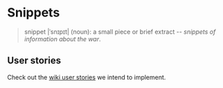 # Snippets
> snippet |ˈsnɪpɪt| (noun): a small piece or brief extract -- _snippets of information about the war_.

## User stories
Check out the [wiki user stories](https://github.com/jbonnet/snippets/wiki/User-Stories) we intend to implement.
